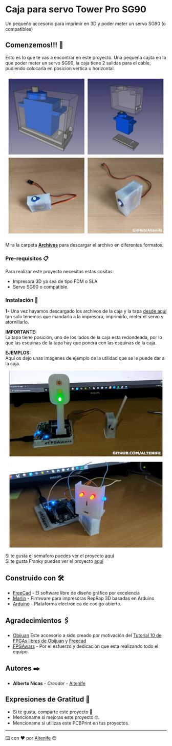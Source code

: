 # Caja para servo Tower Pro SG90

Un pequeño accesorio para imprimir en 3D y poder meter un servo SG90 (o compatibles)

## Comenzemos!!! 🚀

Esto es lo que te vas a encontrar en este proyecto.
Una pequeña cajita en la que poder meter un servo SG90, la caja tiene 2 salidas para el cable, pudiendo colocarla en posicion vertica u horizontal.


<p align="center">
  <img src="https://github.com/altenife/Things-Cosas-FPGAs-y-Arduino/blob/master/Caja%20Servo%20SG90%20Tower%20Pro/Imagenes/Caja%20Servo%20Tower%20Pro%20SG90%20.jpg"></p>


Mira la carpeta [**Archivos**](https://github.com/altenife/Things-Cosas-FPGAs-y-Arduino/tree/master/Caja%20Servo%20SG90%20Tower%20Pro/Archivos) para descargar el archivo en diferentes formatos.


### Pre-requisitos 📋

Para realizar este proyecto necesitas estas cositas:

- Impresora 3D ya sea de tipo FDM o SLA
- Servo SG90 o compatible.

### Instalación 🔧

**1-** Una vez hayamos descargado los archivos de la caja y la tapa [desde aquí](https://github.com/altenife/Things-Cosas-FPGAs-y-Arduino/tree/master/Caja%20Servo%20SG90%20Tower%20Pro/Archivos) tan solo tenemos que mandarlo a la impresora, imprimirlo, meter el servo y atornillarlo.

**IMPORTANTE:**<br>
La tapa tiene posición, uno de los lados de la caja esta redondeada, por lo que las esquinas de la tapa hay que ponera con las esquinas de la caja.


**EJEMPLOS:**<br>
Aqui os dejo unas imagenes de ejemplo de la utilidad que se le puede dar a la caja.
<p align="center">
  <img src="https://github.com/altenife/Things-Cosas-FPGAs-y-Arduino/blob/master/PCBPrint_semaforo_tren/Imagenes/Train%20GIF-downsized.gif"></p>
  
  <p align="center">
  <img src="https://github.com/altenife/Things-Cosas-FPGAs-y-Arduino/blob/master/Franky/Imagenes/Franky%20GIF.gif"></p> 
  
  
Si te gusta el semaforo puedes ver el proyecto [aquí](https://github.com/altenife/Things-Cosas-FPGAs-y-Arduino/tree/master/PCBPrint_semaforo_tren)<br>
Si te gusta Franky puedes ver el proyecto [aquí](https://github.com/altenife/Things-Cosas-FPGAs-y-Arduino/tree/master/Franky)


## Construido con 🛠️

* [FreeCad](https://github.com/FreeCAD/FreeCAD) - El software libre de diseño gráfico por excelencia
* [Marlin](https://github.com/MarlinFirmware/Marlin) - Firmware para impresoras RepRap 3D basadas en Arduino
* [Arduino](https://github.com/arduino/Arduino) - Plataforma electronica de codigo abierto.


## Agradecimientos 🖇️

* [Obijuan](https://github.com/Obijuan) Este accesorio a sido creado por motivación del [Tutorial 10 de FPGAs libres de Obijuan](https://github.com/Obijuan/digital-electronics-with-open-FPGAs-tutorial/wiki/V%C3%ADdeo-10:-ServoBit) y [Freecad](https://github.com/Obijuan/tutoriales-freecad)
* [FPGAwars](https://github.com/FPGAwars) - Por el esfuerzo y dedicación que esta realizando todo el equipo.



## Autores ✒️

* **Alberto Nicas** - *Creador* - [Altenife](https://github.com/altenife)

## Expresiones de Gratitud 🎁

* Si te gusta, comparte este proyecto 📢
* Mencioname si mejoras este proyecto 🤓.
* Mencioname si utilizas este PCBPrint en tus proyectos.


---
⌨️ con ❤️ por [Altenife](https://github.com/altenife) 😊
